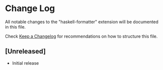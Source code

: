 # Change Log

All notable changes to the "haskell-formatter" extension will be documented in this file.

Check [Keep a Changelog](http://keepachangelog.com/) for recommendations on how to structure this file.

## [Unreleased]

- Initial release